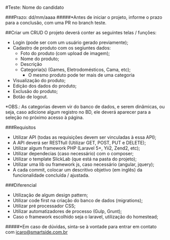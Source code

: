 #Teste: Nome do candidato

###Prazo: dd/mm/aaaa
#####*Antes de iniciar o projeto, informe o prazo para a conclusão, com uma PR no branch teste.

##Criar um CRUD
O projeto deverá conter as seguintes telas / funções:

- Login (pode ser com um usuário gerado previamente);
- Cadastro de produto com os segiuntes dados:
    - Foto do produto (com upload de imagem);
    - Nome do produto;
    - Descrição
    - Categoria(s) (Games, Eletrodomésticos, Cama, etc);
        - O mesmo produto pode ter mais de uma categoria
- Visualização do produto;
- Edição dos dados do produto;
- Exclusão do produto;
- Botão de logout.

*OBS.: As categorias devem vir do banco de dados, e serem dinâmicas, ou seja, caso adicione algum registro no BD, ele deverá aparecer para a seleção no próximo acesso à página.

###Requisitos
- Utilizar API (todas as requisições devem ser vinculadas à essa API);
- A API deverá ser RESTfull (Utilizar GET, POST, PUT e DELETE);
- Utilizar algum framework PHP (Laravel 5+, Yii2, Zend2, etc);
- Utilizar dependecias (caso necessário) com o composer;
- Utilizar o template SlickLab (que está na pasta do projeto);
- Utilizar uma lib ou framework js, caso necessário (angular, jquery);
- A cada commit, colocar um descritivo objetivo (em inglês) da funcionalidade concluída / ajustada.

###Diferencial
- Utilização de algum design pattern;
- Utilizar code first na criação do banco de dados (migrations);
- Utilizar pré processador CSS;
- Utilizar automatizadores de processo (Gulp, Grunt);
- Caso o framework escolhido seja o laravel, utilização do homestead;


#####*Em caso de dúvidas, sinta-se à vontade para entrar em contato com [icaro@smartside.com.br](icaro@smartside.com.br)
